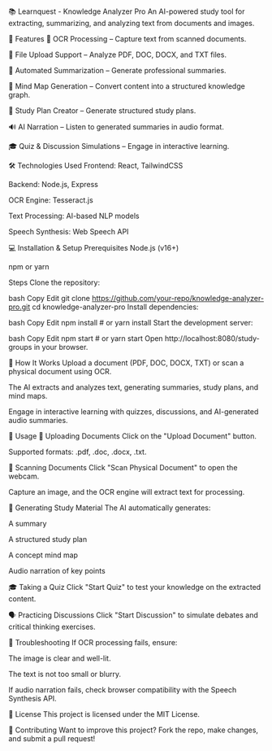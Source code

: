 📚 Learnquest - Knowledge Analyzer Pro
An AI-powered study tool for extracting, summarizing, and analyzing text from documents and images.

🚀 Features
📸 OCR Processing – Capture text from scanned documents.

📂 File Upload Support – Analyze PDF, DOC, DOCX, and TXT files.

📑 Automated Summarization – Generate professional summaries.

🧠 Mind Map Generation – Convert content into a structured knowledge graph.

📅 Study Plan Creator – Generate structured study plans.

🔊 AI Narration – Listen to generated summaries in audio format.

🎓 Quiz & Discussion Simulations – Engage in interactive learning.

🛠️ Technologies Used
Frontend: React, TailwindCSS

Backend: Node.js, Express

OCR Engine: Tesseract.js

Text Processing: AI-based NLP models

Speech Synthesis: Web Speech API

💻 Installation & Setup
Prerequisites
Node.js (v16+)

npm or yarn

Steps
Clone the repository:

bash
Copy
Edit
git clone https://github.com/your-repo/knowledge-analyzer-pro.git
cd knowledge-analyzer-pro
Install dependencies:

bash
Copy
Edit
npm install  # or yarn install
Start the development server:

bash
Copy
Edit
npm start  # or yarn start
Open http://localhost:8080/study-groups in your browser.

📸 How It Works
Upload a document (PDF, DOC, DOCX, TXT) or scan a physical document using OCR.

The AI extracts and analyzes text, generating summaries, study plans, and mind maps.

Engage in interactive learning with quizzes, discussions, and AI-generated audio summaries.

🎯 Usage
📂 Uploading Documents
Click on the "Upload Document" button.

Supported formats: .pdf, .doc, .docx, .txt.

📸 Scanning Documents
Click "Scan Physical Document" to open the webcam.

Capture an image, and the OCR engine will extract text for processing.

📖 Generating Study Material
The AI automatically generates:

A summary

A structured study plan

A concept mind map

Audio narration of key points

🎓 Taking a Quiz
Click "Start Quiz" to test your knowledge on the extracted content.

🗣️ Practicing Discussions
Click "Start Discussion" to simulate debates and critical thinking exercises.

🔧 Troubleshooting
If OCR processing fails, ensure:

The image is clear and well-lit.

The text is not too small or blurry.

If audio narration fails, check browser compatibility with the Speech Synthesis API.

📜 License
This project is licensed under the MIT License.

🤝 Contributing
Want to improve this project? Fork the repo, make changes, and submit a pull request!


